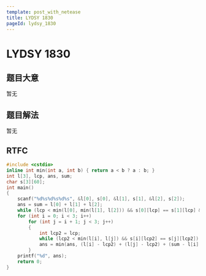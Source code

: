 ```yaml
---
template: post_with_netease
title: LYDSY 1830
pageId: lydsy_1830
---
```


# LYDSY 1830
<span id="poem"></span><script>$(function(){$.ajax('/api/poem?rnd='+Date.now()+Math.random()).done(function(data){$('#poem').text(data);});});</script>
## 题目大意
暂无

## 题目解法
暂无

## RTFC

```cpp
#include <cstdio>
inline int min(int a, int b) { return a < b ? a : b; }
int l[3], lcp, ans, sum;
char s[3][60];
int main()
{
    scanf("%d%s%d%s%d%s", &l[0], s[0], &l[1], s[1], &l[2], s[2]);
    ans = sum = l[0] + l[1] + l[2];
    while (lcp < min(l[0], min(l[1], l[2])) && s[0][lcp] == s[1][lcp] && s[1][lcp] == s[2][lcp]) lcp++;
    for (int i = 0; i < 3; i++)
        for (int j = i + 1; j < 3; j++)
        {
            int lcp2 = lcp;
            while (lcp2 < min(l[i], l[j]) && s[i][lcp2] == s[j][lcp2]) lcp2++;
            ans = min(ans, (l[i] - lcp2) + (l[j] - lcp2) + (sum - l[i] - l[j] - lcp) + (lcp2 - lcp));
        }
    printf("%d", ans);
    return 0;
}
```
<div id="__comment"></div>
